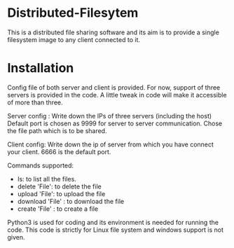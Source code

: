 # Distributed-Filesytem

This is a distributed file sharing software and its aim is to provide a single filesystem image to any client connected to it.

# Installation
Config file of both server and client is provided. For now, support of three servers is provided in the code. A little tweak in code will make it accessible of more than three.

Server config : Write down the IPs of three servers (including the host)
Default port is chosen as 9999 for server to server communication. 
Chose the file path which is to be shared.

Client config: Write down the ip of server from which you have connect your client.
6666 is the default port.

Commands supported:
- ls: to list all the files.
- delete 'File': to delete the file
- upload 'File': to upload the file
- download 'File' : to download the file
- create 'File' : to create a file

Python3 is used for coding and its environment is needed for running the code. This code is strictly for Linux file system and windows support is not given.




